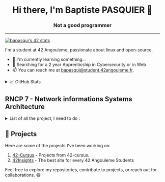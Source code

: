<h1 align='center'>Hi there, I'm Baptiste PASQUIER 👋</h1>
<h3 align='center'> Not a good programmer </h3>
<hr>

[![bapasqui's 42 stats](https://badge.mediaplus.ma/colorfulwaves/bapasqui?1337Badge=off&UM6P=off)](https://github.com/oakoudad/badge42)

I'm a student at 42 Angouleme, passionate about linux and open-source.
- 🌱 I'm currently learning something...
- 🔎 Searching for a 2 year Apprenticship in Cybersecurity or in Web
- 📫 You can reach me at <a href="mailto:bapasqui@student.42angouleme.fr">bapasqui@student.42angouleme.fr</a>.
<details>
<summary>📈 GitHub Stats</summary>
<br>

[![Haletran's GitHub stats](https://github-readme-stats.vercel.app/api?username=Haletran&show_icons=true&theme=dark)](https://github.com/Haletran/github-readme-stats)
</details>


## RNCP 7 - Network informations Systems Architecture

<details>
  <summary>List of all the project, I need to do : </summary>
  
- System Administration :
  - [x] [Inceptions of things](https://github.com/Haletran/42_Inception-of-things)
  - [ ] [Cloud-1](https://github.com/Haletran/42_Cloud-1)
  - [ ] Ft-ping
  - [ ] Ft-traceroute
 
- Unix :
  - [ ] [Zappy](https://github.com/fZpHr/zappy_42)
  - [ ] [ft_linux](https://github.com/Haletran/42_ft_linux)
  - [ ] libasm

- Security :
  - [ ] Darkly
  - [ ] ft_malcolm
  - [ ] ft_shield
  - [ ] Famine
  - [ ] [Cybersecurity piscine](https://github.com/Haletran/42_Cybersecurity-Piscine)
 
- Others (more XP please) :
    - [x] [Swifty-Companion](https://github.com/Haletran/42_swifty-companion)
    - [ ] [Hypertube](https://github.com/Haletran/42_Hypertube)
    - [ ] [Ftl_Quantum](https://github.com/Haletran/42_Ftl_quantum)
</details>

## 🚀 Projects

Here are some of the projects I've been working on:

1. [42-Cursus](https://github.com/Haletran/42-Cursus) - Projects from 42-cursus.
2. [42Insights](https://github.com/fZpHr/42insight) - The best site for every 42 Angouleme Students



Feel free to explore my repositories, contribute to projects, or reach out for collaborations. 😄

